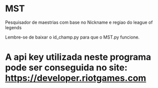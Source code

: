 # MST
Pesquisador de maestrias com base no Nickname e regiao do league of legends


Lembre-se de baixar o id_champ.py para que o MST.py funcione.

# A api key utilizada neste programa pode ser conseguida no site: https://developer.riotgames.com
